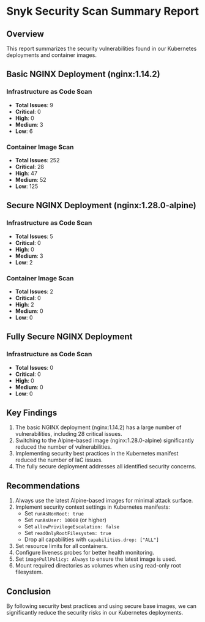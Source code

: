 # Snyk Security Scan Summary Report

## Overview

This report summarizes the security vulnerabilities found in our Kubernetes deployments and container images.

## Basic NGINX Deployment (nginx:1.14.2)

### Infrastructure as Code Scan
- **Total Issues**: 9
- **Critical**: 0
- **High**: 0
- **Medium**: 3
- **Low**: 6

### Container Image Scan
- **Total Issues**: 252
- **Critical**: 28
- **High**: 47
- **Medium**: 52
- **Low**: 125

## Secure NGINX Deployment (nginx:1.28.0-alpine)

### Infrastructure as Code Scan
- **Total Issues**: 5
- **Critical**: 0
- **High**: 0
- **Medium**: 3
- **Low**: 2

### Container Image Scan
- **Total Issues**: 2
- **Critical**: 0
- **High**: 2
- **Medium**: 0
- **Low**: 0

## Fully Secure NGINX Deployment

### Infrastructure as Code Scan
- **Total Issues**: 0
- **Critical**: 0
- **High**: 0
- **Medium**: 0
- **Low**: 0

## Key Findings

1. The basic NGINX deployment (nginx:1.14.2) has a large number of vulnerabilities, including 28 critical issues.
2. Switching to the Alpine-based image (nginx:1.28.0-alpine) significantly reduced the number of vulnerabilities.
3. Implementing security best practices in the Kubernetes manifest reduced the number of IaC issues.
4. The fully secure deployment addresses all identified security concerns.

## Recommendations

1. Always use the latest Alpine-based images for minimal attack surface.
2. Implement security context settings in Kubernetes manifests:
   - Set `runAsNonRoot: true`
   - Set `runAsUser: 10000` (or higher)
   - Set `allowPrivilegeEscalation: false`
   - Set `readOnlyRootFilesystem: true`
   - Drop all capabilities with `capabilities.drop: ["ALL"]`
3. Set resource limits for all containers.
4. Configure liveness probes for better health monitoring.
5. Set `imagePullPolicy: Always` to ensure the latest image is used.
6. Mount required directories as volumes when using read-only root filesystem.

## Conclusion

By following security best practices and using secure base images, we can significantly reduce the security risks in our Kubernetes deployments.

